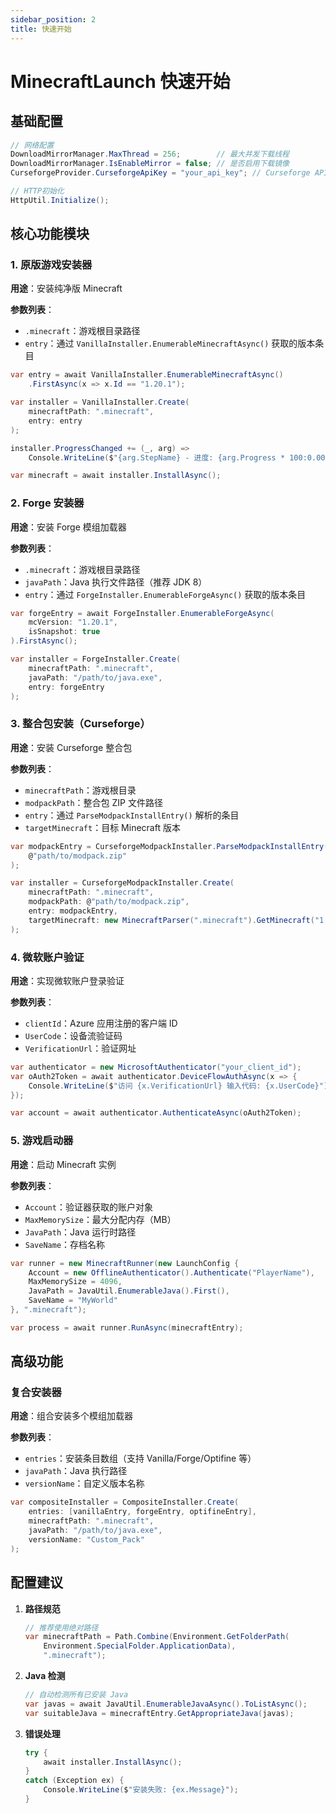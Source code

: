 ```yaml
---
sidebar_position: 2
title: 快速开始
---
```



# MinecraftLaunch 快速开始

## 基础配置

```csharp
// 网络配置
DownloadMirrorManager.MaxThread = 256;        // 最大并发下载线程
DownloadMirrorManager.IsEnableMirror = false; // 是否启用下载镜像
CurseforgeProvider.CurseforgeApiKey = "your_api_key"; // Curseforge API密钥

// HTTP初始化
HttpUtil.Initialize();
```

## 核心功能模块

### 1. 原版游戏安装器
**用途**：安装纯净版 Minecraft

**参数列表**：
- `.minecraft`：游戏根目录路径
- `entry`：通过 `VanillaInstaller.EnumerableMinecraftAsync()` 获取的版本条目

```csharp
var entry = await VanillaInstaller.EnumerableMinecraftAsync()
    .FirstAsync(x => x.Id == "1.20.1");

var installer = VanillaInstaller.Create(
    minecraftPath: ".minecraft", 
    entry: entry
);

installer.ProgressChanged += (_, arg) => 
    Console.WriteLine($"{arg.StepName} - 进度: {arg.Progress * 100:0.00}%");

var minecraft = await installer.InstallAsync();
```

### 2. Forge 安装器
**用途**：安装 Forge 模组加载器

**参数列表**：
- `.minecraft`：游戏根目录路径
- `javaPath`：Java 执行文件路径（推荐 JDK 8）
- `entry`：通过 `ForgeInstaller.EnumerableForgeAsync()` 获取的版本条目

```csharp
var forgeEntry = await ForgeInstaller.EnumerableForgeAsync(
    mcVersion: "1.20.1", 
    isSnapshot: true
).FirstAsync();

var installer = ForgeInstaller.Create(
    minecraftPath: ".minecraft",
    javaPath: "/path/to/java.exe", 
    entry: forgeEntry
);
```

### 3. 整合包安装（Curseforge）
**用途**：安装 Curseforge 整合包

**参数列表**：
- `minecraftPath`：游戏根目录
- `modpackPath`：整合包 ZIP 文件路径
- `entry`：通过 `ParseModpackInstallEntry()` 解析的条目
- `targetMinecraft`：目标 Minecraft 版本

```csharp
var modpackEntry = CurseforgeModpackInstaller.ParseModpackInstallEntry(
    @"path/to/modpack.zip"
);

var installer = CurseforgeModpackInstaller.Create(
    minecraftPath: ".minecraft",
    modpackPath: @"path/to/modpack.zip",
    entry: modpackEntry,
    targetMinecraft: new MinecraftParser(".minecraft").GetMinecraft("1.20.1")
);
```

### 4. 微软账户验证
**用途**：实现微软账户登录验证

**参数列表**：
- `clientId`：Azure 应用注册的客户端 ID
- `UserCode`：设备流验证码
- `VerificationUrl`：验证网址

```csharp
var authenticator = new MicrosoftAuthenticator("your_client_id");
var oAuth2Token = await authenticator.DeviceFlowAuthAsync(x => {
    Console.WriteLine($"访问 {x.VerificationUrl} 输入代码: {x.UserCode}");
});

var account = await authenticator.AuthenticateAsync(oAuth2Token);
```

### 5. 游戏启动器
**用途**：启动 Minecraft 实例

**参数列表**：
- `Account`：验证器获取的账户对象
- `MaxMemorySize`：最大分配内存（MB）
- `JavaPath`：Java 运行时路径
- `SaveName`：存档名称

```csharp
var runner = new MinecraftRunner(new LaunchConfig {
    Account = new OfflineAuthenticator().Authenticate("PlayerName"),
    MaxMemorySize = 4096,
    JavaPath = JavaUtil.EnumerableJava().First(),
    SaveName = "MyWorld"
}, ".minecraft");

var process = await runner.RunAsync(minecraftEntry);
```

## 高级功能

### 复合安装器
**用途**：组合安装多个模组加载器

**参数列表**：
- `entries`：安装条目数组（支持 Vanilla/Forge/Optifine 等）
- `javaPath`：Java 执行路径
- `versionName`：自定义版本名称

```csharp
var compositeInstaller = CompositeInstaller.Create(
    entries: [vanillaEntry, forgeEntry, optifineEntry],
    minecraftPath: ".minecraft",
    javaPath: "/path/to/java.exe",
    versionName: "Custom_Pack"
);
```

## 配置建议

1. **路径规范**
   ```csharp
   // 推荐使用绝对路径
   var minecraftPath = Path.Combine(Environment.GetFolderPath(
       Environment.SpecialFolder.ApplicationData), 
       ".minecraft");
   ```

2. **Java 检测**
   ```csharp
   // 自动检测所有已安装 Java
   var javas = await JavaUtil.EnumerableJavaAsync().ToListAsync();
   var suitableJava = minecraftEntry.GetAppropriateJava(javas);
   ```

3. **错误处理**
   ```csharp
   try {
       await installer.InstallAsync();
   } 
   catch (Exception ex) {
       Console.WriteLine($"安装失败: {ex.Message}");
   }
   ```
